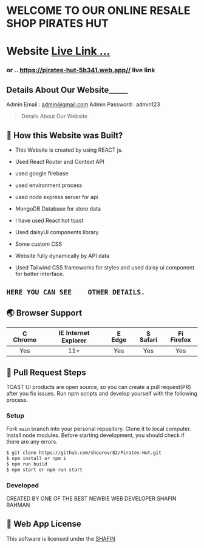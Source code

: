 # WELCOME TO OUR ONLINE RESALE SHOP PIRATES HUT

# Website [Live Link ...](https://pirates-hut-5b341.web.app/)
 ### or .. https://pirates-hut-5b341.web.app// live link

## Details About Our Website_____


Admin Email : admin@gmail.com
Admin Password : admin123


> Details About Our Website

## 🚩 How this Website was Built?
- This Website is created by using REACT js.

- Used React Router and Context API
- used google firebase 
- used environment process
- used node express server for api
- MongoDB Database for store data
- I have used React hot toast 
- Used daisyUi components library
- Some custom CSS
- Website fully dynamically by API data  
- Used Tailwind CSS frameworks for styles and used daisy ui component for better interface.








## `HERE YOU CAN SEE    OTHER DETAILS.` 




## 🌏 Browser Support

| <img src="https://user-images.githubusercontent.com/1215767/34348387-a2e64588-ea4d-11e7-8267-a43365103afe.png" alt="Chrome" width="16px" height="16px" /> Chrome | <img src="https://user-images.githubusercontent.com/1215767/34348590-250b3ca2-ea4f-11e7-9efb-da953359321f.png" alt="IE" width="16px" height="16px" /> Internet Explorer | <img src="https://user-images.githubusercontent.com/1215767/34348380-93e77ae8-ea4d-11e7-8696-9a989ddbbbf5.png" alt="Edge" width="16px" height="16px" /> Edge | <img src="https://user-images.githubusercontent.com/1215767/34348394-a981f892-ea4d-11e7-9156-d128d58386b9.png" alt="Safari" width="16px" height="16px" /> Safari | <img src="https://user-images.githubusercontent.com/1215767/34348383-9e7ed492-ea4d-11e7-910c-03b39d52f496.png" alt="Firefox" width="16px" height="16px" /> Firefox |
| :---------: | :---------: | :---------: | :---------: | :---------: |
| Yes | 11+ | Yes | Yes | Yes |


## 🔧 Pull Request Steps

TOAST UI products are open source, so you can create a pull request(PR) after you fix issues. Run npm scripts and develop yourself with the following process.

### Setup

Fork `main` branch into your personal repository. Clone it to local computer. Install node modules. Before starting development, you should check if there are any errors.

```sh
$ git clone https://github.com/shourovr82/Pirates-Hut.git
$ npm install or npm i
$ npm run build 
$ npm start or npm run start
```



### Developed

CREATED BY ONE OF THE BEST NEWBIE WEB DEVELOPER SHAFIN RAHMAN
 

 

## 📜 Web App License

This software is licensed under the [SHAFIN](https://github.com/shourovr82)
